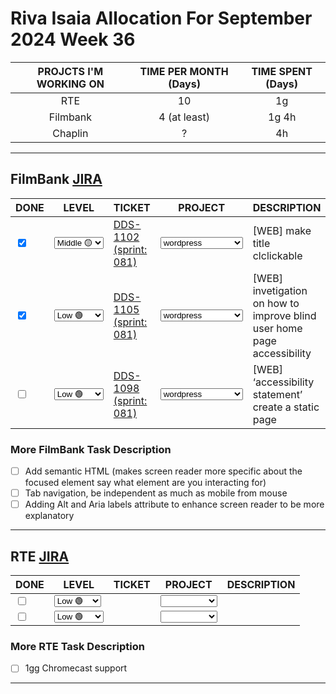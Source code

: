 # Riva Isaia Allocation For September 2024 Week 36

| PROJCTS I'M WORKING ON | TIME PER MONTH (Days) | TIME SPENT (Days) |
| :--------------------: | :-------------------: | :---------------: |
|          RTE           |          10           |        1g         |
|        Filmbank        |     4 (at least)      |       1g 4h       |
|        Chaplin         |           ?           |        4h         |

---

## FilmBank [JIRA](https://fincons.atlassian.net/jira/software/projects/DDS/boards/9/timeline)

<table class="todo">
<thead>
  <tr>
    <th>DONE</th>
    <th>LEVEL</th>
    <th>TICKET</th>
    <th>PROJECT</th>
    <th>DESCRIPTION</th>
  </tr>
</thead>
<tbody>
  <tr>
    <td class="DONE"><input type="checkbox" checked id="3422a9"></td>
    <td class="LEVEL"><select id="19d3e9"><option value="1" >Low 🟢</option><option value="2" selected="selected">Middle 🟡</option><option value="3" >ASAP 🔴</option></select></td>
    <td class="TICKET"><a href="https://fincons.atlassian.net/browse/DDS-1102">DDS-1102 (sprint: 081)</a></td>
    <td class="PROJECT"><select id="6670da"><option value="0" ></option><option value="1" >iframeplayer</option><option value="2" selected="selected">wordpress</option><option value="3" >adminportal</option><option value="4" >downloadmanager</option></select></td>
    <td class="DESCRIPTION">[WEB] make title clclickable</td>
  </tr>
  <tr>
    <td class="DONE"><input type="checkbox" checked id="40d19f"></td>
    <td class="LEVEL"><select id="2a76aa"><option value="1" selected="selected">Low 🟢</option><option value="2">Middle 🟡</option><option value="3">ASAP 🔴</option></select></td>
    <td class="TICKET"><a href="https://fincons.atlassian.net/browse/DDS-1105">DDS-1105 (sprint: 081)</a></td>
    <td class="PROJECT"><select id="e2554f"><option value="0" ></option><option value="1" >iframeplayer</option><option value="2" selected="selected">wordpress</option><option value="3" >adminportal</option><option value="4" >downloadmanager</option></select></td>
    <td class="DESCRIPTION">[WEB] invetigation on how to improve blind user home page accessibility</td>
  </tr>
    <tr>
    <td class="DONE"><input type="checkbox" unchecked id="11111"></td>
    <td class="LEVEL"><select id="11112"><option value="1" selected="selected">Low 🟢</option><option value="2">Middle 🟡</option><option value="3">ASAP 🔴</option></select></td>
    <td class="TICKET"><a href="https://fincons.atlassian.net/browse/DDS-1098">DDS-1098 (sprint: 081)</a></td>
    <td class="PROJECT"><select id="11113"><option value="0" ></option><option value="1" >iframeplayer</option><option value="2" selected="selected">wordpress</option><option value="3" >adminportal</option><option value="4" >downloadmanager</option></select></td>
    <td class="DESCRIPTION">[WEB] ‘accessibility statement’ create a static page</td>
  </tr>
</tbody>
</table>

### More FilmBank Task Description

- [ ] Add semantic HTML (makes screen reader more specific about the focused element say what element are you interacting for)
- [ ] Tab navigation, be independent as much as mobile from mouse
- [ ] Adding Alt and Aria labels attribute to enhance screen reader to be more explanatory

---

## RTE [JIRA](https://ott-jira.finconsgroup.com/secure/RapidBoard.jspa?rapidView=1&projectKey=RTEBB&view=planning.nodetail&quickFilter=1)

<table class="todo">
<thead>
  <tr>
    <th>DONE</th>
    <th>LEVEL</th>
    <th>TICKET</th>
    <th>PROJECT</th>
    <th>DESCRIPTION</th>
  </tr>
</thead>
<tbody>
  <tr>
    <td class="DONE"><input type="checkbox" unchecked id="226a06"></td>
    <td class="LEVEL"><select id="bb7219"><option value="1" selected="selected">Low 🟢</option><option value="2">Middle🟡</option><option value="3">ASAP 🔴</option></select></td>
    <td class="TICKET"><a href=""></a></td>
    <td class="PROJECT"><select id="60b959"><option value="0" selected="selected"></option><option value="1" >web</option><option value="2" >chromecast</option></select></td>
    <td class="DESCRIPTION"></td>
  </tr>
  <tr>
    <td class="DONE"><input type="checkbox" unchecked id="bf1fa6"></td>
    <td class="LEVEL"><select id="26ab27"><option value="1">Low 🟢</option><option value="2">Middle 🟡</option><option value="3">ASAP 🔴</option></select></td>
    <td class="TICKET"><a href=""></a></td>
    <td class="PROJECT"><select id="ef570e"><option value="0" selected="selected"></option><option value="1" >web</option><option value="2" >chromecast</option></select></td>
    <td class="DESCRIPTION"></td>
  </tr>
</tbody>
</table>

### More RTE Task Description

- [ ] 1gg Chromecast support

---

